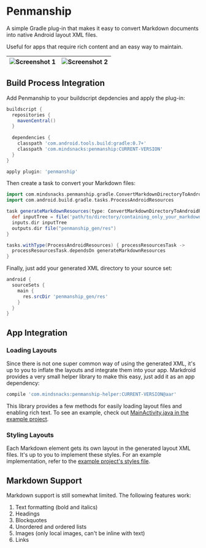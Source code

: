 # Penmanship

A simple Gradle plug-in that makes it easy to convert Markdown documents into native Android layout XML files.

Useful for apps that require rich content and an easy way to maintain.

| ![Screenshot 1](https://raw.github.com/mindsnacks/penmanship/master/readme_assets/penmanship_1.png)         | ![Screenshot 2](https://raw.github.com/mindsnacks/penmanship/master/readme_assets/penmanship_2.png)           |
| ------------- | ------------- |

## Build Process Integration
Add Penmanship to your buildscript depdencies and apply the plug-in:

```groovy
buildscript {
  repositories {
    mavenCentral()
  }
  
  dependencies {
    classpath 'com.android.tools.build:gradle:0.7+'
    classpath 'com.mindsnacks:penmanship:CURRENT-VERSION'
  }
}

apply plugin: 'penmanship'
```

Then create a task to convert your Markdown files:

```groovy
import com.mindsnacks.penmanship.gradle.ConvertMarkdownDirectoryToAndroidResourcesDirectoryTask
import com.android.build.gradle.tasks.ProcessAndroidResources

task generateMarkdownResources(type: ConvertMarkdownDirectoryToAndroidResourcesDirectoryTask) {
  def inputTree = file('path/to/directory/containing_only_your_markdown/and_images')
  inputs.dir inputTree
  outputs.dir file("penmanship_gen/res")
}

tasks.withType(ProcessAndroidResources) { processResourcesTask ->
  processResourcesTask.dependsOn generateMarkdownResources
}
```

Finally, just add your generated XML directory to your source set:

```groovy
android {
  sourceSets {
    main {
      res.srcDir 'penmanship_gen/res'
    }
  }
}
```

## App Integration

### Loading Layouts

Since there is not one super common way of using the generated XML, it's up to you to inflate the layouts and integrate them into your app. Markdroid provides a very small helper library to make this easy, just add it as an app dependency:

```groovy
compile 'com.mindsnacks:penmanship-helper:CURRENT-VERSION@aar'
```

This library provides a few methods for easily loading layout files and enabling rich text. To see an example, check out [MainActivity.java in the example project](https://github.com/mindsnacks/penmanship/blob/master/penmanship-example/src/main/java/com/penmanship/example/MainActivity.java).

### Styling Layouts

Each Markdown element gets its own layout in the generated layout XML files. It's up to you to implement these styles. For an example implementation, refer to the [example project's styles file](https://github.com/mindsnacks/penmanship/blob/master/penmanship-example/src/main/res/values/markdroid_styles.xml).

## Markdown Support
Markdown support is still somewhat limited. The following features work:

1. Text formatting (bold and italics)
2. Headings
3. Blockquotes
4. Unordered and ordered lists
5. Images (only local images, can't be inline with text)
6. Links

